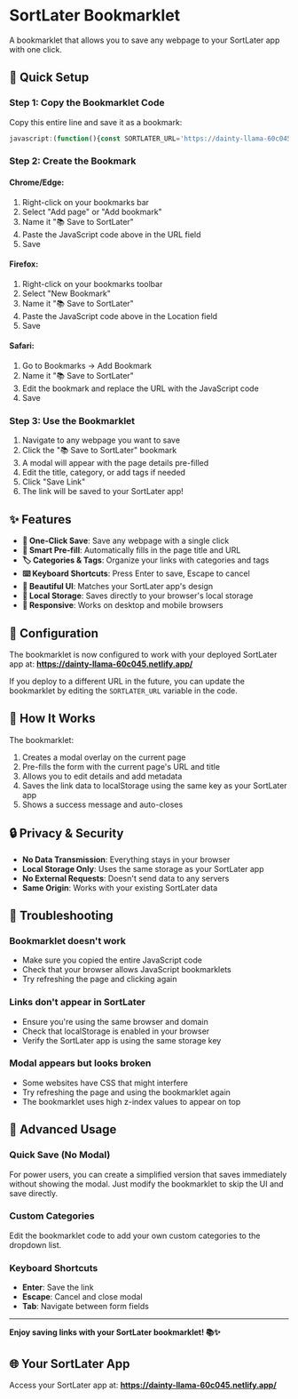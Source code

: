 # SortLater Bookmarklet

A bookmarklet that allows you to save any webpage to your SortLater app with one click.

## 🚀 Quick Setup

### Step 1: Copy the Bookmarklet Code

Copy this entire line and save it as a bookmark:

```javascript
javascript:(function(){const SORTLATER_URL='https://dainty-llama-60c045.netlify.app/';const currentUrl=window.location.href;const currentTitle=document.title;const overlay=document.createElement('div');overlay.style.cssText=`position:fixed;top:0;left:0;width:100%;height:100%;background:rgba(0,0,0,0.8);z-index:999999;display:flex;align-items:center;justify-content:center;font-family:-apple-system,BlinkMacSystemFont,'Segoe UI',Roboto,sans-serif;`;const modal=document.createElement('div');modal.style.cssText=`background:linear-gradient(135deg,#000000 0%,#1a1a1a 100%);border:1px solid rgba(16,185,129,0.3);border-radius:16px;padding:24px;width:90%;max-width:500px;box-shadow:0 20px 40px rgba(0,0,0,0.5);position:relative;`;modal.innerHTML=`<div style="text-align:center;margin-bottom:20px;"><div style="width:48px;height:48px;background:linear-gradient(135deg,#10b981,#059669);border-radius:12px;display:inline-flex;align-items:center;justify-content:center;margin-bottom:12px;box-shadow:0 4px 12px rgba(16,185,129,0.3);">📚</div><h2 style="margin:0;font-size:24px;font-weight:700;background:linear-gradient(135deg,#10b981,#34d399);-webkit-background-clip:text;-webkit-text-fill-color:transparent;background-clip:text;">Save to SortLater</h2></div><form id="sortlater-form" style="margin-bottom:20px;"><div style="margin-bottom:16px;"><label style="display:block;font-size:13px;font-weight:600;margin-bottom:8px;color:#10b981;">URL</label><input type="url" id="sl-url" value="${currentUrl}" readonly style="width:100%;padding:12px 16px;border:1px solid rgba(16,185,129,0.3);border-radius:8px;background:rgba(16,185,129,0.05);color:#10b981;font-size:14px;box-sizing:border-box;"></div><div style="margin-bottom:16px;"><label style="display:block;font-size:13px;font-weight:600;margin-bottom:8px;color:#10b981;">Title</label><input type="text" id="sl-title" value="${currentTitle}" style="width:100%;padding:12px 16px;border:1px solid rgba(16,185,129,0.3);border-radius:8px;background:rgba(16,185,129,0.05);color:#10b981;font-size:14px;box-sizing:border-box;"></div><div style="margin-bottom:16px;"><label style="display:block;font-size:13px;font-weight:600;margin-bottom:8px;color:#10b981;">Category</label><select id="sl-category" style="width:100%;padding:12px 16px;border:1px solid rgba(16,185,129,0.3);border-radius:8px;background:rgba(16,185,129,0.05);color:#10b981;font-size:14px;box-sizing:border-box;"><option value="General">General</option><option value="Technology">Technology</option><option value="News">News</option><option value="Education">Education</option><option value="Entertainment">Entertainment</option><option value="Business">Business</option><option value="Science">Science</option><option value="Health">Health</option></select></div><div style="margin-bottom:20px;"><label style="display:block;font-size:13px;font-weight:600;margin-bottom:8px;color:#10b981;">Tags (comma separated)</label><input type="text" id="sl-tags" placeholder="javascript, tutorial, react" style="width:100%;padding:12px 16px;border:1px solid rgba(16,185,129,0.3);border-radius:8px;background:rgba(16,185,129,0.05);color:#10b981;font-size:14px;box-sizing:border-box;"></div></form><div style="display:flex;gap:12px;"><button id="sl-save" style="flex:1;padding:14px 20px;border:none;border-radius:8px;background:linear-gradient(135deg,#10b981,#059669);color:#000000;font-size:14px;font-weight:600;cursor:pointer;transition:all 0.2s ease;">💾 Save Link</button><button id="sl-cancel" style="flex:1;padding:14px 20px;border:1px solid rgba(16,185,129,0.3);border-radius:8px;background:rgba(16,185,129,0.1);color:#10b981;font-size:14px;font-weight:600;cursor:pointer;transition:all 0.2s ease;">✕ Cancel</button></div><div id="sl-message" style="margin-top:16px;text-align:center;font-size:13px;display:none;"></div>`;overlay.appendChild(modal);document.body.appendChild(overlay);const titleInput=document.getElementById('sl-title');titleInput.focus();titleInput.select();document.getElementById('sl-save').addEventListener('click',function(){const url=document.getElementById('sl-url').value;const title=document.getElementById('sl-title').value;const category=document.getElementById('sl-category').value;const tagsInput=document.getElementById('sl-tags').value;const tags=tagsInput?tagsInput.split(',').map(tag=>tag.trim()).filter(tag=>tag):[];const linkData={id:Date.now(),url:url,title:title||currentTitle,archived:false,createdAt:new Date().toISOString(),category:category,tags:tags};try{const existingLinks=JSON.parse(localStorage.getItem('sortlater-links')||'[]');existingLinks.unshift(linkData);localStorage.setItem('sortlater-links',JSON.stringify(existingLinks));const messageDiv=document.getElementById('sl-message');messageDiv.style.display='block';messageDiv.style.color='#10b981';messageDiv.innerHTML='✅ Link saved successfully!';setTimeout(()=>{document.body.removeChild(overlay);},2000);}catch(error){const messageDiv=document.getElementById('sl-message');messageDiv.style.display='block';messageDiv.style.color='#ef4444';messageDiv.innerHTML='❌ Error saving link. Please try again.';}});document.getElementById('sl-cancel').addEventListener('click',function(){document.body.removeChild(overlay);});document.addEventListener('keydown',function(e){if(e.key==='Escape'){if(document.body.contains(overlay)){document.body.removeChild(overlay);}}});overlay.addEventListener('click',function(e){if(e.target===overlay){document.body.removeChild(overlay);}});document.getElementById('sortlater-form').addEventListener('submit',function(e){e.preventDefault();document.getElementById('sl-save').click();});})();
```

### Step 2: Create the Bookmark

#### Chrome/Edge:
1. Right-click on your bookmarks bar
2. Select "Add page" or "Add bookmark"
3. Name it "📚 Save to SortLater"
4. Paste the JavaScript code above in the URL field
5. Save

#### Firefox:
1. Right-click on your bookmarks toolbar
2. Select "New Bookmark"
3. Name it "📚 Save to SortLater"
4. Paste the JavaScript code above in the Location field
5. Save

#### Safari:
1. Go to Bookmarks → Add Bookmark
2. Name it "📚 Save to SortLater"
3. Edit the bookmark and replace the URL with the JavaScript code
4. Save

### Step 3: Use the Bookmarklet

1. Navigate to any webpage you want to save
2. Click the "📚 Save to SortLater" bookmark
3. A modal will appear with the page details pre-filled
4. Edit the title, category, or add tags if needed
5. Click "Save Link"
6. The link will be saved to your SortLater app!

## ✨ Features

- **🎯 One-Click Save**: Save any webpage with a single click
- **📝 Smart Pre-fill**: Automatically fills in the page title and URL
- **🏷️ Categories & Tags**: Organize your links with categories and tags
- **⌨️ Keyboard Shortcuts**: Press Enter to save, Escape to cancel
- **🎨 Beautiful UI**: Matches your SortLater app's design
- **💾 Local Storage**: Saves directly to your browser's local storage
- **📱 Responsive**: Works on desktop and mobile browsers

## 🔧 Configuration

The bookmarklet is now configured to work with your deployed SortLater app at:
**https://dainty-llama-60c045.netlify.app/**

If you deploy to a different URL in the future, you can update the bookmarklet by editing the `SORTLATER_URL` variable in the code.

## 🎯 How It Works

The bookmarklet:
1. Creates a modal overlay on the current page
2. Pre-fills the form with the current page's URL and title
3. Allows you to edit details and add metadata
4. Saves the link data to localStorage using the same key as your SortLater app
5. Shows a success message and auto-closes

## 🔒 Privacy & Security

- **No Data Transmission**: Everything stays in your browser
- **Local Storage Only**: Uses the same storage as your SortLater app
- **No External Requests**: Doesn't send data to any servers
- **Same Origin**: Works with your existing SortLater data

## 🐛 Troubleshooting

### Bookmarklet doesn't work
- Make sure you copied the entire JavaScript code
- Check that your browser allows JavaScript bookmarklets
- Try refreshing the page and clicking again

### Links don't appear in SortLater
- Ensure you're using the same browser and domain
- Check that localStorage is enabled in your browser
- Verify the SortLater app is using the same storage key

### Modal appears but looks broken
- Some websites have CSS that might interfere
- Try refreshing the page and using the bookmarklet again
- The bookmarklet uses high z-index values to appear on top

## 🚀 Advanced Usage

### Quick Save (No Modal)
For power users, you can create a simplified version that saves immediately without showing the modal. Just modify the bookmarklet to skip the UI and save directly.

### Custom Categories
Edit the bookmarklet code to add your own custom categories to the dropdown list.

### Keyboard Shortcuts
- **Enter**: Save the link
- **Escape**: Cancel and close modal
- **Tab**: Navigate between form fields

---

**Enjoy saving links with your SortLater bookmarklet! 📚✨**

## 🌐 Your SortLater App

Access your SortLater app at: **https://dainty-llama-60c045.netlify.app/**